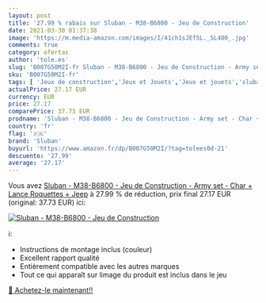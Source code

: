 ```yaml
---
layout: post
title: '27.99 % rabais sur Sluban - M38-B6800 - Jeu de Construction'
date: 2021-03-30 01:37:38
image: 'https://m.media-amazon.com/images/I/41ch1sJEf5L._SL400_.jpg'
comments: true
category: ofertas
author: 'tole.es'
slug: 'B007G50M2I-fr Sluban - M38-B6800 - Jeu de Construction - Army set - Char...'
sku: 'B007G50M2I-fr'
tags: [ 'Jeux de construction','Jeux et Jouets','Jeux et jouets','sluban', ]
actualPrice: 27.17 EUR
currency: EUR
price: 27.17
comparePrice: 37.73 EUR
prodname: 'Sluban - M38-B6800 - Jeu de Construction - Army set - Char + Lance Roquettes + Jeep'
country: 'fr'
flag: '🇫🇷'
brand: 'Sluban'
buyurl: 'https://www.amazon.fr/dp/B007G50M2I/?tag=tolees0d-21'
descuento: '27.99'
average: '27.17'
---
```


Vous avez [Sluban - M38-B6800 - Jeu de Construction - Army set - Char + Lance Roquettes + Jeep](https://www.amazon.fr/dp/B007G50M2I/?tag=tolees0d-21)  à  27.99 % de réduction, prix final  27.17 EUR (original: 37.73 EUR) ici:

[![Sluban - M38-B6800 - Jeu de Construction](https://m.media-amazon.com/images/I/41ch1sJEf5L._SL400_.jpg)](https://www.amazon.fr/dp/B007G50M2I/?tag=tolees0d-21)

ℹ️:

- Instructions de montage inclus (couleur)
- Excellent rapport qualité
- Entièrement compatible avec les autres marques
- Tout ce qui apparaît sur limage du produit est inclus dans le jeu

[🛒 Achetez-le maintenant!!](https://www.amazon.fr/dp/B007G50M2I/?tag=tolees0d-21)
